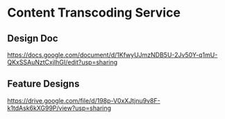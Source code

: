 # Content Transcoding Service

## Design Doc
https://docs.google.com/document/d/1KfwyUJmzNDB5U-2Jv50Y-q1mU-QKxSSAuNztCxjIhGI/edit?usp=sharing

## Feature Designs
https://drive.google.com/file/d/198p-V0xXJtjnu9v8F-k1tdAsk6kXG99P/view?usp=sharing
